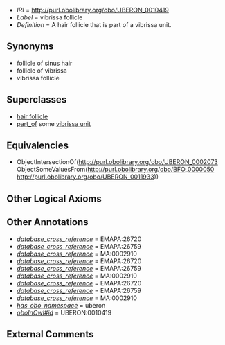  * *IRI* = http://purl.obolibrary.org/obo/UBERON_0010419
 * *Label* = vibrissa follicle
 * *Definition* = A hair follicle that is part of a vibrissa unit.

## Synonyms

 * follicle of sinus hair
 * follicle of vibrissa
 * vibrissa follicle

## Superclasses

 * [hair follicle](../../UBERON/73/UBERON_0002073.md)
 * [part_of](../../BFO/50/BFO_0000050.md) some [vibrissa unit](../../UBERON/33/UBERON_0011933.md)

## Equivalencies

 * ObjectIntersectionOf(<http://purl.obolibrary.org/obo/UBERON_0002073> ObjectSomeValuesFrom(<http://purl.obolibrary.org/obo/BFO_0000050> <http://purl.obolibrary.org/obo/UBERON_0011933>))

## Other Logical Axioms


## Other Annotations

 * *[database_cross_reference](../../ef/oboInOwl#hasDbXref.md)* = EMAPA:26720
 * *[database_cross_reference](../../ef/oboInOwl#hasDbXref.md)* = EMAPA:26759
 * *[database_cross_reference](../../ef/oboInOwl#hasDbXref.md)* = MA:0002910
 * *[database_cross_reference](../../ef/oboInOwl#hasDbXref.md)* = EMAPA:26720
 * *[database_cross_reference](../../ef/oboInOwl#hasDbXref.md)* = EMAPA:26759
 * *[database_cross_reference](../../ef/oboInOwl#hasDbXref.md)* = MA:0002910
 * *[database_cross_reference](../../ef/oboInOwl#hasDbXref.md)* = EMAPA:26720
 * *[database_cross_reference](../../ef/oboInOwl#hasDbXref.md)* = EMAPA:26759
 * *[database_cross_reference](../../ef/oboInOwl#hasDbXref.md)* = MA:0002910
 * *[has_obo_namespace](../../ce/oboInOwl#hasOBONamespace.md)* = uberon
 * *[oboInOwl#id](../../id/oboInOwl#id.md)* = UBERON:0010419

## External Comments

